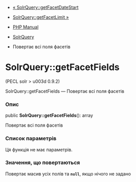 - [« SolrQuery::getFacetDateStart](solrquery.getfacetdatestart.md)
- [SolrQuery::getFacetLimit »](solrquery.getfacetlimit.md)

- [PHP Manual](index.md)
- [SolrQuery](class.solrquery.md)
- Повертає всі поля фасетів

# SolrQuery::getFacetFields

(PECL solr \> u003d 0.9.2)

SolrQuery::getFacetFields — Повертає всі поля фасетів

### Опис

public **SolrQuery::getFacetFields**(): array

Повертає всі поля фасетів

### Список параметрів

Ця функція не має параметрів.

### Значення, що повертаються

Повертає масив усіх полів та **`null`**, якщо нічого не задано
